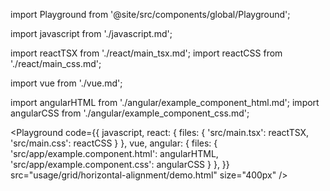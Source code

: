 import Playground from '@site/src/components/global/Playground';

import javascript from './javascript.md';

import reactTSX from './react/main_tsx.md';
import reactCSS from './react/main_css.md';

import vue from './vue.md';

import angularHTML from './angular/example_component_html.md';
import angularCSS from './angular/example_component_css.md';

<Playground
  code={{
    javascript,
    react: {
      files: {
        'src/main.tsx': reactTSX,
        'src/main.css': reactCSS
      }
    },
    vue,
    angular: {
      files: {
        'src/app/example.component.html': angularHTML,
        'src/app/example.component.css': angularCSS
      }
    },
  }}
  src="usage/grid/horizontal-alignment/demo.html"
  size="400px"
/>
